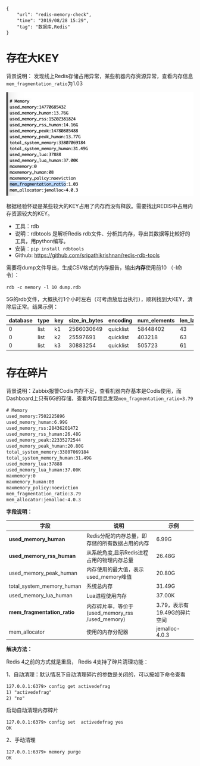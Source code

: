 ```
{
    "url": "redis-memory-check",
    "time": "2019/08/28 15:29",
    "tag": "数据库,Redis"
}
```

# 存在大KEY

背景说明：
发现线上Redis存储占用异常，某些机器内存资源异常，查看内存信息`mem_fragmentation_ratio`为1.03

![](/static/uploads/codis-memory.jpg)

根据经验怀疑是某些较大的KEY占用了内存而没有释放。需要找出REDIS中占用内存资源较大的KEY。



- 工具：rdb
- 说明：rdbtools 是解析Redis rdb文件、分析其内存，导出其数据等比較好的工具，用python编写。
- 安装：`pip install rdbtools`
- Github: https://github.com/sripathikrishnan/redis-rdb-tools


需要将dump文件导出，生成CSV格式的内存报告，输出**内存**使用前10 （-l命令）：

`rdb -c memory -l 10 dump.rdb`

5G的rdb文件，大概执行1个小时左右（可考虑放后台执行），顺利找到大KEY，清除后正常。结果示例：

database|type|key|size_in_bytes|encoding|num_elements|len_largest_element|expiry
---|---|---|---|---|---|---|---
0|list|k1|2566030649|quicklist|58448402|43|
0|list|k2|25597691|quicklist|403218|63|
0|list|k3|30883254|quicklist|505723|61|

# 存在碎片

背景说明：Zabbix报警Codis内存不足，查看机器内存基本是Codis使用，而Dashboard上只有6G的存储，查看内存信息发现`mem_fragmentation_ratio=3.79`

```
# Memory
used_memory:7502225896
used_memory_human:6.99G
used_memory_rss:28436201472
used_memory_rss_human:26.48G
used_memory_peak:22335272544
used_memory_peak_human:20.80G
total_system_memory:33807069184
total_system_memory_human:31.49G
used_memory_lua:37888
used_memory_lua_human:37.00K
maxmemory:0
maxmemory_human:0B
maxmemory_policy:noeviction
mem_fragmentation_ratio:3.79
mem_allocator:jemalloc-4.0.3
```

**字段说明：**

字段|说明|示例
---|---|---
**used_memory_human**|Redis分配的内存总量，即存储的所有数据占用的内存|6.99G
**used_memory_rss_human**|从系统角度,显示Redis进程占用的物理内存总量|26.48G
used_memory_peak_human|内存使用的最大值，表示used_memory峰值|20.80G
total_system_memory_human|系统总内存|31.49G
used_memory_lua_human|Lua进程使用内存|37.00K
**mem_fragmentation_ratio**|内存碎片率，等价于(used_memory_rss /used_memory)|3.79，表示有19.49G的碎片空间
mem_allocator|使用的内存分配器|jemalloc-4.0.3


**解决方法：**

Redis 4之前的方式就是重启， Redis 4支持了碎片清理功能：

1、自动清理：默认情况下自动清理碎片的参数是关闭的，可以按如下命令查看

```
127.0.0.1:6379> config get activedefrag 
1) "activedefrag"
2) "no"
```

启动自动清理内存碎片

```
127.0.0.1:6379> config set  activedefrag yes
OK
```

2、手动清理

```
127.0.0.1:6379> memory purge
OK
```